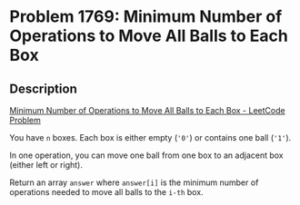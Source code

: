 # Problem 1769: Minimum Number of Operations to Move All Balls to Each Box

## Description

[Minimum Number of Operations to Move All Balls to Each Box - LeetCode Problem](https://leetcode.com/problems/minimum-number-of-operations-to-move-all-balls-to-each-box/description/)

You have `n` boxes. Each box is either empty (`'0'`) or contains one ball (`'1'`). 

In one operation, you can move one ball from one box to an adjacent box (either left or right). 

Return an array `answer` where `answer[i]` is the minimum number of operations needed to move all balls to the `i-th` box.
